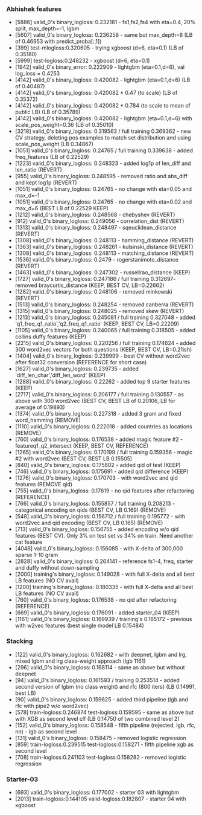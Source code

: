 ### Abhishek features
* [5886] valid_0's binary_logloss: 0.232181 - fs1,fs2,fs4 with eta=0.4, 20% split, max_depth=-1, lgbm
* [5607] valid_0's binary_logloss: 0.236258 - same but max_depth=8 (LB of 0.46953 with predict_proba[:,1])
* [399] test-mlogloss:0.320605 - trying xgboost (d=6, eta=0.1) (LB of 0.35180)
* [5999] test-logloss:0.248232 - xgboost (d=6, eta=0.1)
* [1942] valid_0's binary_error: 0.222909 - lightgbm (eta=0.1,d=6), val log_loss = 0.4253
* [4142] valid_0's binary_logloss: 0.420082 - lightgbm (eta=0.1,d=6) (LB of 0.40487)
* [4142] valid_0's binary_logloss: 0.420082 * 0.47 (to scale) (LB of 0.35372)
* [4142] valid_0's binary_logloss: 0.420082 * 0.784 (to scale to mean of public LB) (LB of 0.35789)
* [4142] valid_0's binary_logloss: 0.420082 - lightgbm (eta=0.1,d=6) with scale_pos_weight=0.36 (LB of 0.35010)
* [3218] valid_0's binary_logloss: 0.319563 / full training 0.369362 - new CV strategy, deleting pos examples to match set distribution and using scale_pos_weight (LB 0.34867)
* [1051] valid_0's binary_logloss: 0.24765 / full training 0.339638 - added freq_features (LB of 0.22529)
* [1223] valid_0's binary_logloss: 0.248323 - added log1p of len_diff and len_ratio (REVERT)
* [955]	valid_0's binary_logloss: 0.248595 - removed ratio and abs_diff and kept log1p (REVERT)
* [1051] valid_0's binary_logloss: 0.24765 - no change with eta=0.05 and max_d=-1
* [1051] valid_0's binary_logloss: 0.24765 - no change with eta=0.02 and max_d=6 (BEST LB of 0.22529 KEEP)
* [1212] valid_0's binary_logloss: 0.248568 - chebyshev (REVERT)
* [912]	valid_0's binary_logloss: 0.249056 - correlation_dist (REVERT)
* [1313] valid_0's binary_logloss: 0.248497 - sqeuclidean_distance (REVERT)
* [1308] valid_0's binary_logloss: 0.248113 - hamming_distance (REVERT)
* [1363] valid_0's binary_logloss: 0.248261 - kulsinski_distance (REVERT)
* [1308] valid_0's binary_logloss: 0.248113 - matching_distance (REVERT)
* [1536] valid_0's binary_logloss: 0.2479 - rogerstanimoto_distance (REVERT)
* [1463] valid_0's binary_logloss: 0.247302 - russellrao_distance (KEEP)
* [1727] valid_0's binary_logloss: 0.247186 / full training 0.312697- removed braycurtis_distance (KEEP, BEST CV, LB=0.22662)
* [1282] valid_0's binary_logloss: 0.248106 - removed minkowski (REVERT)
* [1513] valid_0's binary_logloss: 0.248254 - removed canberra (REVERT)
* [1315] valid_0's binary_logloss: 0.248025 - removed skew (REVERT)
* [1213] valid_0's binary_logloss: 0.245081 / full training 0.327048 - added 'q1_freq_q1_ratio','q2_freq_q1_ratio' (KEEP, BEST CV, LB=0.22209)
* [1105] valid_0's binary_logloss: 0.240065 / full training 0.318505 - added collins duffy features (KEEP)
* [2215] valid_0's binary_logloss: 0.220256 / full training 0.174624 - added 300 word2vec vectors for both questions (KEEP, BEST CV, LB=0.21ish)
* [1404] valid_0's binary_logloss: 0.239999 - best CV without word2vec after float32 conversion (REFERENCE for short case)
* [1627] valid_0's binary_logloss: 0.239735 - added 'diff_len_char','diff_len_word' (KEEP)
* [1288] valid_0's binary_logloss: 0.22262 - added top 9 starter features (KEEP)
* [2717] valid_0's binary_logloss: 0.206177 / full training 0.130557 - as above with 300 word2vec (BEST CV, BEST LB of 0.20106, LB for average of 0.19893)
* [1374] valid_0's binary_logloss: 0.227318 - added 3 gram and fixed word_hamming (REMOVE)
* [1110] valid_0's binary_logloss: 0.222018 - added countries as locations (REMOVE)
* [760]	valid_0's binary_logloss: 0.176538 - added magic feature #2 - featureq1_q2_intersect (KEEP, BEST CV, REFERENCE)
* [1265] valid_0's binary_logloss: 0.170199 / full training 0.159356 - magic #2 with word2vec (BEST CV, BEST LB 0.15505)
* [840]	valid_0's binary_logloss: 0.175802 - added qid of test (KEEP)
* [746]	valid_0's binary_logloss: 0.175691 - added qid difference (KEEP)
* [1276] valid_0's binary_logloss: 0.170703 - with word2vec and qid features (REMOVE qid)
* [755]	valid_0's binary_logloss: 0.17619 - no qid features after refactoring (REFERENCE)
* [766]	valid_0's binary_logloss: 0.155857 / full training 0.208213 - categorical encoding on qids (BEST CV, LB 0.169) (REMOVE)
* [548]	valid_0's binary_logloss: 0.156712 / full training 0.195772 - with word2vec and qid encoding (BEST CV, LB 0.165) (REMOVE)
* [713]	valid_0's binary_logloss: 0.156755 - added encoding w/o qid features (BEST CV). Only 3% on test set vs 34% on train. Need another cat feature
* [4048] valid_0's binary_logloss: 0.156085 - with X-delta of 300,000 sparse 1-10 gram
* [2828] valid_0's binary_logloss: 0.264141 - reference fs1-4, freq, starter and duffy without down-sampling
* [2000] training's binary_logloss: 0.149028 - with full X-delta and all best LB features (NO CV avail)
* [1200] training's binary_logloss: 0.180335 - with full X-delta and all best LB features (NO CV avail)
* [760]	valid_0's binary_logloss: 0.176538 - no qid after refactoring (REFERENCE)
* [669]	valid_0's binary_logloss: 0.176091 - added starter_04 (KEEP)
* [1161] valid_0's binary_logloss: 0.169939 / training's 0.165172 - previous with w2vec features (best single model LB 0.15484)

### Stacking
* [122]	valid_0's binary_logloss: 0.162682 - with deepnet, lgbm and lrg, mixed lgbm and lrg class-weight approach (lgb 1161)
* [296]	valid_0's binary_logloss: 0.168114 - same as above but without deepnet
* [94]	valid_0's binary_logloss: 0.161593 / training 0.253514 - added second version of lgbm (no class weight) and rfc (800 iters) (LB 0.14991, best LB)
* [90]	valid_0's binary_logloss: 0.159625 - added third pipeline (lgb and rfc with pipe2 w/o word2vec)
* [578]	train-logloss:0.246874	test-logloss:0.159595 - same as above but with XGB as second level clf (LB 0.14750 of two combined level 2)
* [152]	valid_0's binary_logloss: 0.158548 - fifth pipeline (rejected, lgb, rfc, nn) - lgb as second level
* [131]	valid_0's binary_logloss: 0.158475 - removed logistic regression
* [859]	train-logloss:0.239515	test-logloss:0.158271 - fifth pipeline xgb as second level
* [708]	train-logloss:0.241103	test-logloss:0.158282 - removed logistic regression

### Starter-03
* [693] valid_0's binary_logloss: 0.177002 - starter 03 with lightgbm
* [2013] train-logloss:0.144105	valid-logloss:0.182807 - starter 04 with xgboost